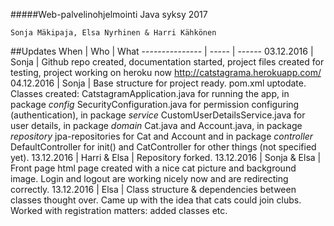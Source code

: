 #####Web-palvelinohjelmointi Java syksy 2017

`Sonja Mäkipaja, Elsa Nyrhinen & Harri Kähkönen`

##Updates
When | Who | What
--------------- | ----- | ------
03.12.2016 | Sonja | Github repo created, documentation started, project files created for testing, project working on heroku now http://catstagrama.herokuapp.com/
04.12.2016 | Sonja | Base structure for project ready. pom.xml uptodate. Classes created: CatstagramApplication.java for running the app, in package *config* SecurityConfiguration.java for permission configuring (authentication), in package *service* CustomUserDetailsService.java for user details, in package *domain* Cat.java and Account.java, in package *repository* jpa-repositories for Cat and Account and in package *controller* DefaultController for init() and CatController for other things (not specified yet).
13.12.2016 | Harri & Elsa | Repository forked.
13.12.2016 | Sonja & Elsa | Front page html page created with a nice cat picture and background image. Login and logout are working nicely now and are redirecting correctly.
13.12.2016 | Elsa | Class structure & dependencies between classes thought over. Came up with the idea that cats could join clubs. Worked with registration matters: added classes etc.
